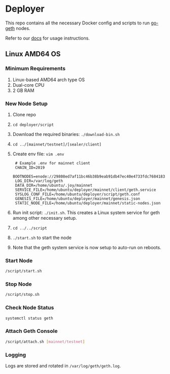 # Deployer

This repo contains all the necessary Docker config and scripts to run [go-geth](https://github.com/gojoychain/go-geth) nodes.

Refer to our [docs](https://docs.gojoychain.com) for usage instructions.

## Linux AMD64 OS

### Minimum Requirements

1. Linux-based AMD64 arch type OS
2. Dual-core CPU
3. 2 GB RAM

### New Node Setup

1. Clone repo
2. `cd deployer/script`
3. Download the required binaries: `./download-bin.sh`
4. `cd ../[mainnet/testnet]/[sealer/client]`
5. Create env file: `vim .env`

        # Example .env for mainnet client
        CHAIN_ID=2019
        BOOTNODES=enode://29808ed7af11bc46b38b9eab91db47ec40e4733fdc7684183655e2ed2a262676ce5bed031fb79750035f229b0d4288cdc3ead13b777704535aabedad2d4ff8b5@52.194.7.60:30301,enode://d0ca807148c8ca9900ed3c479b2025a8a80ca9e1102b6efc4b058103c0cf25d054a71651768bf7648810866fbea384b22f3d66e16c680195ea2717da986374df@52.9.174.142:30301,enode://ffed101f9e2f79994dfe1d0e58b56be7a5e98538d85319f94ac85e0cae9292c1017ba6be7d107b17aaf78c4f46f19caea2332a93da7725910c2112d11347665d@13.53.210.165:30301
        LOG_DIR=/var/log/geth
        DATA_DIR=/home/ubuntu/.joy/mainnet
        SERVICE_FILE=/home/ubuntu/deployer/mainnet/client/geth.service
        SYSLOG_CONF_FILE=/home/ubuntu/deployer/script/geth.conf
        GENESIS_FILE=/home/ubuntu/deployer/mainnet/genesis.json
        STATIC_NODE_FILE=/home/ubuntu/deployer/mainnet/static-nodes.json

6. Run init script: `./init.sh`. This creates a Linux system service for geth among other necessary setup.
7. `cd ../../script`
8. `./start.sh` to start the node
9. Note that the geth system service is now setup to auto-run on reboots.

### Start Node

```bash
/script/start.sh
```

### Stop Node

```bash
/script/stop.sh
```

### Check Node Status

```bash
systemctl status geth
```

### Attach Geth Console

```bash
/script/attach.sh [mainnet/testnet]
```

### Logging

Logs are stored and rotated in `/var/log/geth/geth.log`.
